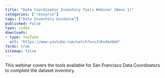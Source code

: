 ```yaml
---
title: "Data Coordinator Inventory Tools Webinar (Wave 1)"
categories: ["resource"]
tags: ["Data Inventory Guidance"]
published: False
type: video
downloads:
- type: YouTube
  url: "https://www.youtube.com/watch?v=sJn6vdaebmU"
fordc: true
sitemap: false
---
```

This webinar covers the tools available for San Francisco Data Coordinators to complete the dataset inventory.
